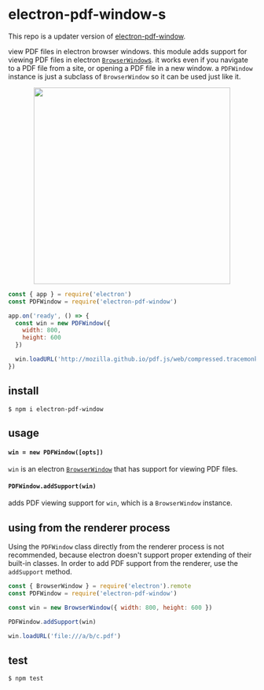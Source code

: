 # electron-pdf-window-s

This repo is a updater version of [electron-pdf-window](https://github.com/gerhardberger/electron-pdf-window).

view PDF files in electron browser windows. this module adds support for viewing
PDF files in electron [`BrowserWindow`s](http://electron.atom.io/docs/api/browser-window/).
it works even if you navigate to a PDF file from a site, or opening a PDF file in
a new window. a `PDFWindow` instance is just a subclass of `BrowserWindow` so it
can be used just like it.

<p align="center">
  <img align="center" src="./screenshot.png" height=400 />
</p>

```javascript
const { app } = require('electron')
const PDFWindow = require('electron-pdf-window')

app.on('ready', () => {
  const win = new PDFWindow({
    width: 800,
    height: 600
  })

  win.loadURL('http://mozilla.github.io/pdf.js/web/compressed.tracemonkey-pldi-09.pdf')
})
```

## install

```
$ npm i electron-pdf-window
```

## usage

#### `win = new PDFWindow([opts])`

`win` is an electron [`BrowserWindow`](http://electron.atom.io/docs/api/browser-window/)
that has support for viewing PDF files.

#### `PDFWindow.addSupport(win)`

adds PDF viewing support for `win`, which is a `BrowserWindow` instance.

## using from the renderer process

Using the `PDFWindow` class directly from the renderer process is not
recommended, because electron doesn't support proper extending of their built-in
classes. In order to add PDF support from the renderer, use the `addSupport`
method.

```js
const { BrowserWindow } = require('electron').remote
const PDFWindow = require('electron-pdf-window')

const win = new BrowserWindow({ width: 800, height: 600 })

PDFWindow.addSupport(win)

win.loadURL('file:///a/b/c.pdf')
```

## test

```
$ npm test
```
